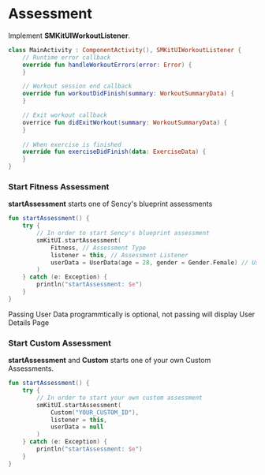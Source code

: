 # Assessment

Implement **SMKitUIWorkoutListener**.
```Kotlin
class MainActivity : ComponentActivity(), SMKitUIWorkoutListener {
    // Runtime error callback
    override fun handleWorkoutErrors(error: Error) {
    }

    // Workout session end callback
    override fun workoutDidFinish(summary: WorkoutSummaryData) {
    }

    // Exit workout callback
    overrice fun didExitWorkout(summary: WorkoutSummaryData) {
    }
    
    // When exercise is finished
    override fun exerciseDidFinish(data: ExerciseData) {
    }
}
```

### Start Fitness Assessment
**startAssessment** starts one of Sency's blueprint assessments
```Kotlin
fun startAssessment() {
    try {
        // In order to start Sency's blueprint assessment
        smKitUI.startAssessment(
            Fitness, // Assessment Type
            listener = this, // Assessment Listener
            userData = UserData(age = 28, gender = Gender.Female) // User Data 
        )
    } catch (e: Exception) {
        println("startAssessment: $e")
    }
}
```
Passing User Data programmtically is optional, not passing will display User Details Page 

### Start Custom Assessment
**startAssessment** and **Custom** starts one of your own Custom Assessments.
```Kotlin
fun startAssessment() {
    try {
        // In order to start your own custom assessment
        smKitUI.startAssessment(
            Custom("YOUR_CUSTOM_ID"), 
            listener = this, 
            userData = null
        )
    } catch (e: Exception) {
        println("startAssessment: $e")
    }
}
```
